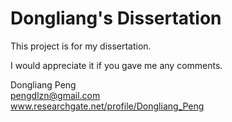# Dongliang's Dissertation

This project is for my dissertation.

I would appreciate it if you gave me any comments.

Dongliang Peng  
pengdlzn@gmail.com  
www.researchgate.net/profile/Dongliang_Peng
